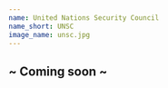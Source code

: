 ```yaml
---
name: United Nations Security Council
name_short: UNSC
image_name: unsc.jpg
---
```


## ~ Coming soon ~